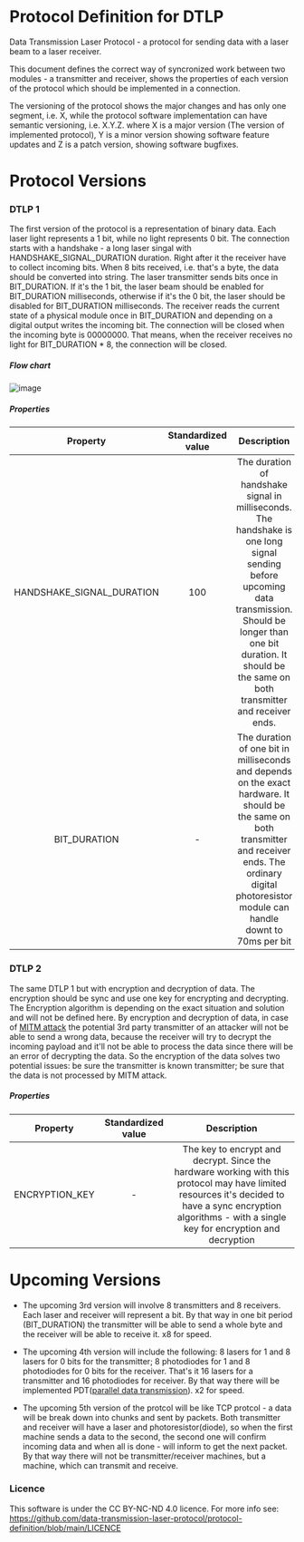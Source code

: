 # Protocol Definition for DTLP
Data Transmission Laser Protocol - a protocol for sending data with a laser beam to a laser receiver. 

This document defines the correct way of syncronized work between two modules - a transmitter and receiver, shows the properties of each version of the protocol which should be implemented in a connection.

The versioning of the protocol shows the major changes and has only one segment, i.e. X, while the protocol software implementation can have semantic versioning, i.e. X.Y.Z. where X is a major version (The version of implemented protocol), Y is a minor version showing software feature updates and Z is a patch version, showing software bugfixes.

# Protocol Versions

### DTLP 1
The first version of the protocol is a representation of binary data. Each laser light represents a 1 bit, while no light represents 0 bit. The connection starts with a handshake - a long laser singal with HANDSHAKE_SIGNAL_DURATION duration. Right after it the receiver have to collect incoming bits. When 8 bits received, i.e. that's a byte, the data should be converted into string. The laser transmitter sends bits once in BIT_DURATION. If it's the 1 bit, the laser beam should be enabled for BIT_DURATION milliseconds, otherwise if it's the 0 bit, the laser should be disabled for BIT_DURATION milliseconds. The receiver reads the current state of a physical module once in BIT_DURATION and depending on a digital output writes the incoming bit. The connection will be closed when the incoming byte is 00000000. That means, when the receiver receives no light for BIT_DURATION * 8, the connection will be closed. 

##### Flow chart
![image](https://github.com/data-transmission-laser-protocol/protocol-definition/assets/22774727/56b0da43-078d-41bc-94f0-385882b73c0f)


##### Properties

| Property    | Standardized value | Description |
| :---:        |    :----:   |          :---: |
| HANDSHAKE_SIGNAL_DURATION | 100 | The duration of handshake signal in milliseconds. The handshake is one long signal sending before upcoming data transmission. Should be longer than one bit duration. It should be the same on both transmitter and receiver ends. |
| BIT_DURATION | - | The duration of one bit in milliseconds and depends on the exact hardware. It should be the same on both transmitter and receiver ends. The ordinary digital photoresistor module can handle downt to 70ms per bit|

### DTLP 2
The same DTLP 1 but with encryption and decryption of data. The encryption should be sync and use one key for encrypting and decrypting. The Encryption algorithm is depending on the exact situation and solution and will not be defined here.
By encryption and decryption of data, in case of [MITM attack](https://en.wikipedia.org/wiki/Man-in-the-middle_attack) the potential 3rd party transmitter of an attacker will not be able to send a wrong data, because the receiver will try to decrypt the incoming payload and it'll not be able to process the data since there will be an error of decrypting the data. So the encryption of the data solves two potential issues: be sure the transmitter is known transmitter; be sure that the data is not processed by MITM attack.

##### Properties

| Property    | Standardized value | Description |
| :---:        |    :----:   |          :---: |
| ENCRYPTION_KEY | - | The key to encrypt and decrypt. Since the hardware working with this protocol may have limited resources it's decided to have a sync encryption algorithms - with a single key for encryption and decryption |



# Upcoming Versions
- The upcoming 3rd version will involve 8 transmitters and 8 receivers. Each laser and receiver will represent a bit. By that way in one bit period (BIT_DURATION) the transmitter will be able to send a whole byte and the receiver will be able to receive it. x8 for speed.

- The upcoming 4th version will include the following: 8 lasers for 1 and 8 lasers for 0 bits for the transmitter; 8 photodiodes for 1 and 8 photodiodes for 0 bits for the receiver. That's it 16 lasers for a transmitter and 16 photodiodes for receiver. By that way there will be implemented PDT([parallel data transmission](https://en.wikipedia.org/wiki/Parallel_communication)). x2 for speed.

- The upcoming 5th version of the protcol will be like TCP protcol - a data will be break down into chunks and sent by packets. Both transmitter and receiver will have a laser and photoresistor(diode), so when the first machine sends a data to the second, the second one will confirm incoming data and when all is done - will inform to get the next packet. By that way there will not be transmitter/receiver machines, but a machine, which can transmit and receive. 

### Licence 
This software is under the CC BY-NC-ND 4.0 licence. For more info see: https://github.com/data-transmission-laser-protocol/protocol-definition/blob/main/LICENCE
